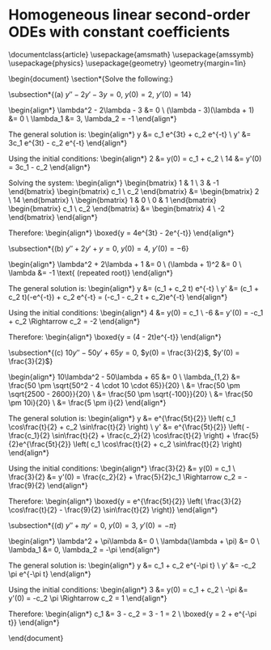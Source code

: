 # Homogeneous linear second-order ODEs with constant coefficients
\documentclass{article}
\usepackage{amsmath}
\usepackage{amssymb}
\usepackage{physics}
\usepackage{geometry}
\geometry{margin=1in}

\begin{document}
\section*{Solve the following:}

\subsection*{(a) $y'' - 2y' - 3y = 0$, $y(0) = 2$, $y'(0) = 14$}

\begin{align*}
\lambda^2 - 2\lambda - 3 &= 0 \\
(\lambda - 3)(\lambda + 1) &= 0 \\
\lambda_1 &= 3, \lambda_2 = -1
\end{align*}

The general solution is:
\begin{align*}
y &= c_1 e^{3t} + c_2 e^{-t} \\
y' &= 3c_1 e^{3t} - c_2 e^{-t}
\end{align*}

Using the initial conditions:
\begin{align*}
2 &= y(0) = c_1 + c_2 \\
14 &= y'(0) = 3c_1 - c_2
\end{align*}

Solving the system:
\begin{align*}
\begin{bmatrix} 1 & 1 \\ 3 & -1 \end{bmatrix} \begin{bmatrix} c_1 \\ c_2 \end{bmatrix} &= \begin{bmatrix} 2 \\ 14 \end{bmatrix} \\
\begin{bmatrix} 1 & 0 \\ 0 & 1 \end{bmatrix} \begin{bmatrix} c_1 \\ c_2 \end{bmatrix} &= \begin{bmatrix} 4 \\ -2 \end{bmatrix}
\end{align*}

Therefore:
\begin{align*}
\boxed{y = 4e^{3t} - 2e^{-t}}
\end{align*}

\subsection*{(b) $y'' + 2y' + y = 0$, $y(0) = 4$, $y'(0) = -6$}

\begin{align*}
\lambda^2 + 2\lambda + 1 &= 0 \\
(\lambda + 1)^2 &= 0 \\
\lambda &= -1 \text{ (repeated root)}
\end{align*}

The general solution is:
\begin{align*}
y &= (c_1 + c_2 t) e^{-t} \\
y' &= (c_1 + c_2 t)(-e^{-t}) + c_2 e^{-t} = (-c_1 - c_2 t + c_2)e^{-t}
\end{align*}

Using the initial conditions:
\begin{align*}
4 &= y(0) = c_1 \\
-6 &= y'(0) = -c_1 + c_2 \Rightarrow c_2 = -2
\end{align*}

Therefore:
\begin{align*}
\boxed{y = (4 - 2t)e^{-t}}
\end{align*}

\subsection*{(c) $10y'' - 50y' + 65y = 0$, $y(0) = \frac{3}{2}$, $y'(0) = \frac{3}{2}$}

\begin{align*}
10\lambda^2 - 50\lambda + 65 &= 0 \\
\lambda_{1,2} &= \frac{50 \pm \sqrt{50^2 - 4 \cdot 10 \cdot 65}}{20} \\
&= \frac{50 \pm \sqrt{2500 - 2600}}{20} \\
&= \frac{50 \pm \sqrt{-100}}{20} \\
&= \frac{50 \pm 10i}{20} \\
&= \frac{5 \pm i}{2}
\end{align*}

The general solution is:
\begin{align*}
y &= e^{\frac{5t}{2}} \left( c_1 \cos\frac{t}{2} + c_2 \sin\frac{t}{2} \right) \\
y' &= e^{\frac{5t}{2}} \left( -\frac{c_1}{2} \sin\frac{t}{2} + \frac{c_2}{2} \cos\frac{t}{2} \right) + \frac{5}{2}e^{\frac{5t}{2}} \left( c_1 \cos\frac{t}{2} + c_2 \sin\frac{t}{2} \right)
\end{align*}

Using the initial conditions:
\begin{align*}
\frac{3}{2} &= y(0) = c_1 \\
\frac{3}{2} &= y'(0) = \frac{c_2}{2} + \frac{5}{2}c_1 \Rightarrow c_2 = -\frac{9}{2}
\end{align*}

Therefore:
\begin{align*}
\boxed{y = e^{\frac{5t}{2}} \left( \frac{3}{2} \cos\frac{t}{2} - \frac{9}{2} \sin\frac{t}{2} \right)}
\end{align*}

\subsection*{(d) $y'' + \pi y' = 0$, $y(0) = 3$, $y'(0) = -\pi$}

\begin{align*}
\lambda^2 + \pi\lambda &= 0 \\
\lambda(\lambda + \pi) &= 0 \\
\lambda_1 &= 0, \lambda_2 = -\pi
\end{align*}

The general solution is:
\begin{align*}
y &= c_1 + c_2 e^{-\pi t} \\
y' &= -c_2 \pi e^{-\pi t}
\end{align*}

Using the initial conditions:
\begin{align*}
3 &= y(0) = c_1 + c_2 \\
-\pi &= y'(0) = -c_2 \pi \Rightarrow c_2 = 1
\end{align*}

Therefore:
\begin{align*}
c_1 &= 3 - c_2 = 3 - 1 = 2 \\
\boxed{y = 2 + e^{-\pi t}}
\end{align*}

\end{document}


